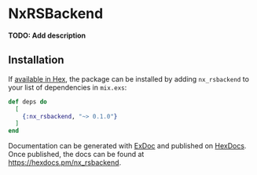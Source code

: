 # NxRSBackend

**TODO: Add description**

## Installation

If [available in Hex](https://hex.pm/docs/publish), the package can be installed
by adding `nx_rsbackend` to your list of dependencies in `mix.exs`:

```elixir
def deps do
  [
    {:nx_rsbackend, "~> 0.1.0"}
  ]
end
```

Documentation can be generated with [ExDoc](https://github.com/elixir-lang/ex_doc)
and published on [HexDocs](https://hexdocs.pm). Once published, the docs can
be found at <https://hexdocs.pm/nx_rsbackend>.

